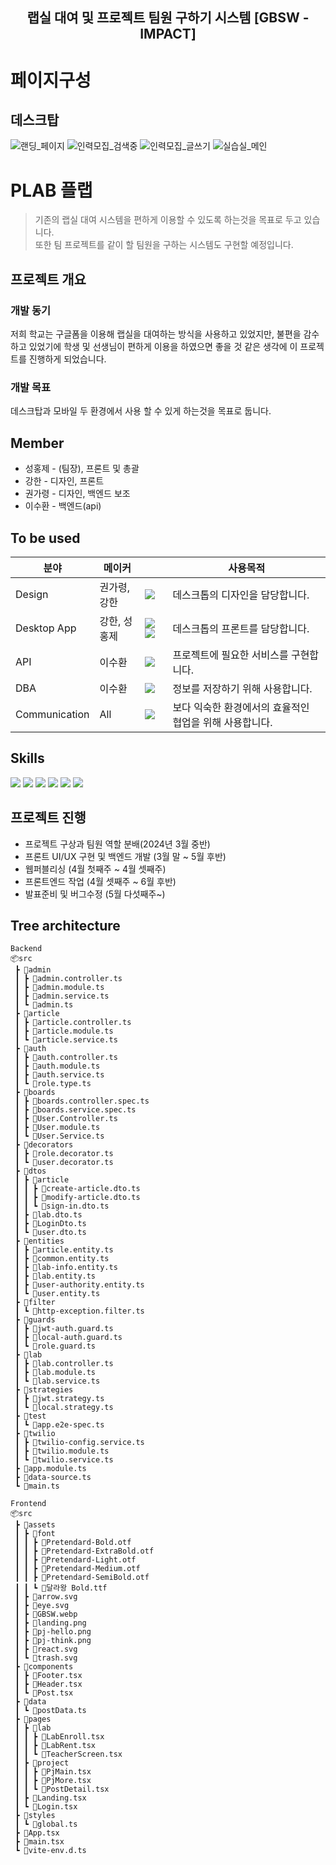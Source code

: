 <div align="center">
  
  ## 랩실 대여 및 프로젝트 팀원 구하기 시스템 [GBSW - IMPACT]
  <!--   <img width="750" src="https://github.com/gbsw-impact/.github/assets/109652025/9ae1dc7d-e27d-4ca2-9e38-3aef6baa337d"> -->
</div>

# 페이지구성
## 데스크탑
![랜딩_페이지](https://github.com/gbsw-impact/.github/assets/133763382/ab356a02-f8a9-4d7d-8b9e-9a5ad649b69d)
![인력모집_검색중](https://github.com/gbsw-impact/.github/assets/133763382/61408860-cf85-4865-a35e-e55e70aa2323)
![인력모집_글쓰기](https://github.com/gbsw-impact/.github/assets/133763382/e7330cd1-a546-4810-9ece-a0bfc79b933d)
![실습실_메인](https://github.com/gbsw-impact/.github/assets/133763382/b6692c78-360f-40cb-9627-a00e94c10b1b)

# PLAB 플랩
> 기존의 랩실 대여 시스템을 편하게 이용할 수 있도록 하는것을 목표로 두고 있습니다. </br>
> 또한 팀 프로젝트를 같이 할 팀원을 구하는 시스템도 구현할 예정입니다.

## 프로젝트 개요

### 개발 동기
저희 학교는 구글폼을 이용해 랩실을 대여하는 방식을 사용하고 있었지만, 불편을 감수하고 있었기에 학생 및 선생님이 편하게 이용을 하였으면 좋을 것 같은 생각에 이 프로젝트를 진행하게 되었습니다.

### 개발 목표
데스크탑과 모바일 두 환경에서 사용 할 수 있게 하는것을 목표로 둡니다.

## Member
* 성홍제 - (팀장), 프론트 및 총괄 
* 강한 - 디자인, 프론트
* 권가령 - 디자인, 백엔드 보조 
* 이수환 - 백엔드(api)

## To be used

| 분야 | 메이커 |  | 사용목적 |
| ------------- | ---------------------- | -------------------------- | ---------------- |
| Design  | 권가령, 강한 | <img src="https://img.shields.io/badge/figma-F24E1E?style=flat-square&logo=figma&logoColor=white"/>| 데스크톱의 디자인을 담당합니다. |
| Desktop App | 강한, 성홍제 |<img src="https://img.shields.io/badge/React-61DAFB?style=flat-square&logo=React&logoColor=white"/> <img src="https://img.shields.io/badge/Vite-646CFF?style=flat-square&logo=Vite&logoColor=white"/>  | 데스크톱의 프론트를 담당합니다. |
| API | 이수환 |  <a href="https://nestjs.com/"><img src="https://img.shields.io/badge/NestJS-E0234E?style=flat-square&logo=NestJS&logoColor=white"/></a>| 프로젝트에 필요한 서비스를 구현합니다. |
| DBA | 이수환  | <a href="https://www.mysql.com/"><img src="https://img.shields.io/badge/MySql-4479A1?style=flat-square&logo=MySql&logoColor=white"/></a> | 정보를 저장하기 위해 사용합니다. |
| Communication | All | <a href="https://discord.com/"><img src="https://img.shields.io/badge/Discord-5865F2?style=flat-square&logo=Discord&logoColor=white"/></a> | 보다 익숙한 환경에서의 효율적인 협업을 위해 사용합니다. |

## Skills
<a href=""><img src="https://img.shields.io/badge/React-61DAFB?style=for-the-badge&logo=React&logoColor=white"/></a>
<a href=""><img src="https://img.shields.io/badge/figma-F24E1E?style=for-the-badge&logo=figma&logoColor=white"/></a>
<a href="https://nodejs.org/en/"><img src="https://img.shields.io/badge/Node.js-339933?style=for-the-badge&logo=Node.js&logoColor=white"/></a>
<a href="https://www.typescriptlang.org/"><img src="https://img.shields.io/badge/TypeScript-3178C6?style=for-the-badge&logo=TypeScript&logoColor=white"/></a>
<a href="https://nestjs.com/"><img src="https://img.shields.io/badge/NestJS-E0234E?style=for-the-badge&logo=NestJS&logoColor=white"/></a>
<a href="https://www.mysql.com/"><img src="https://img.shields.io/badge/MySql-4479A1?style=for-the-badge&logo=MySql&logoColor=white"/></a>

## 프로젝트 진행
* 프로젝트 구상과 팀원 역할 분배(2024년 3월 중반)
* 프론트 UI/UX 구현 및 백엔드 개발 (3월 말 ~ 5월 후반)
* 웹퍼블리싱 (4월 첫째주 ~ 4월 셋째주)
* 프론트엔드 작업 (4월 셋째주 ~ 6월 후반)
* 발표준비 및 버그수정 (5월 다섯째주~)

## Tree architecture
```
Backend
📦src
 ┣ 📂admin
 ┃ ┣ 📜admin.controller.ts
 ┃ ┣ 📜admin.module.ts
 ┃ ┣ 📜admin.service.ts
 ┃ ┗ 📜admin.ts
 ┣ 📂article
 ┃ ┣ 📜article.controller.ts
 ┃ ┣ 📜article.module.ts
 ┃ ┗ 📜article.service.ts
 ┣ 📂auth
 ┃ ┣ 📜auth.controller.ts
 ┃ ┣ 📜auth.module.ts
 ┃ ┣ 📜auth.service.ts
 ┃ ┗ 📜role.type.ts
 ┣ 📂boards
 ┃ ┣ 📜boards.controller.spec.ts
 ┃ ┣ 📜boards.service.spec.ts
 ┃ ┣ 📜User.Controller.ts
 ┃ ┣ 📜User.module.ts
 ┃ ┗ 📜User.Service.ts
 ┣ 📂decorators
 ┃ ┣ 📜role.decorator.ts
 ┃ ┗ 📜user.decorator.ts
 ┣ 📂dtos
 ┃ ┣ 📂article
 ┃ ┃ ┣ 📜create-article.dto.ts
 ┃ ┃ ┣ 📜modify-article.dto.ts
 ┃ ┃ ┗ 📜sign-in.dto.ts
 ┃ ┣ 📜lab.dto.ts
 ┃ ┣ 📜LoginDto.ts
 ┃ ┗ 📜user.dto.ts
 ┣ 📂entities
 ┃ ┣ 📜article.entity.ts
 ┃ ┣ 📜common.entity.ts
 ┃ ┣ 📜lab-info.entity.ts
 ┃ ┣ 📜lab.entity.ts
 ┃ ┣ 📜user-authority.entity.ts
 ┃ ┗ 📜user.entity.ts
 ┣ 📂filter
 ┃ ┗ 📜http-exception.filter.ts
 ┣ 📂guards
 ┃ ┣ 📜jwt-auth.guard.ts
 ┃ ┣ 📜local-auth.guard.ts
 ┃ ┗ 📜role.guard.ts
 ┣ 📂lab
 ┃ ┣ 📜lab.controller.ts
 ┃ ┣ 📜lab.module.ts
 ┃ ┗ 📜lab.service.ts
 ┣ 📂strategies
 ┃ ┣ 📜jwt.strategy.ts
 ┃ ┗ 📜local.strategy.ts
 ┣ 📂test
 ┃ ┗ 📜app.e2e-spec.ts
 ┣ 📂twilio
 ┃ ┣ 📜twilio-config.service.ts
 ┃ ┣ 📜twilio.module.ts
 ┃ ┗ 📜twilio.service.ts
 ┣ 📜app.module.ts
 ┣ 📜data-source.ts
 ┗ 📜main.ts

Frontend
📦src
 ┣ 📂assets
 ┃ ┣ 📂font
 ┃ ┃ ┣ 📜Pretendard-Bold.otf
 ┃ ┃ ┣ 📜Pretendard-ExtraBold.otf
 ┃ ┃ ┣ 📜Pretendard-Light.otf
 ┃ ┃ ┣ 📜Pretendard-Medium.otf
 ┃ ┃ ┣ 📜Pretendard-SemiBold.otf
 ┃ ┃ ┗ 📜달라왕 Bold.ttf
 ┃ ┣ 📜arrow.svg
 ┃ ┣ 📜eye.svg
 ┃ ┣ 📜GBSW.webp
 ┃ ┣ 📜landing.png
 ┃ ┣ 📜pj-hello.png
 ┃ ┣ 📜pj-think.png
 ┃ ┣ 📜react.svg
 ┃ ┗ 📜trash.svg
 ┣ 📂components
 ┃ ┣ 📜Footer.tsx
 ┃ ┣ 📜Header.tsx
 ┃ ┗ 📜Post.tsx
 ┣ 📂data
 ┃ ┗ 📜postData.ts
 ┣ 📂pages
 ┃ ┣ 📂lab
 ┃ ┃ ┣ 📜LabEnroll.tsx
 ┃ ┃ ┣ 📜LabRent.tsx
 ┃ ┃ ┗ 📜TeacherScreen.tsx
 ┃ ┣ 📂project
 ┃ ┃ ┣ 📜PjMain.tsx
 ┃ ┃ ┣ 📜PjMore.tsx
 ┃ ┃ ┗ 📜PostDetail.tsx
 ┃ ┣ 📜Landing.tsx
 ┃ ┗ 📜Login.tsx
 ┣ 📂styles
 ┃ ┗ 📜global.ts
 ┣ 📜App.tsx
 ┣ 📜main.tsx
 ┗ 📜vite-env.d.ts
```
